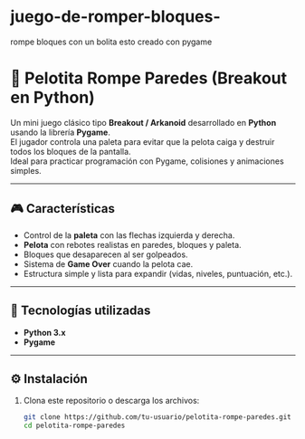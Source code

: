 # juego-de-romper-bloques-
rompe bloques con un bolita esto creado con pygame 
# 🧱 Pelotita Rompe Paredes (Breakout en Python)

Un mini juego clásico tipo **Breakout / Arkanoid** desarrollado en **Python** usando la librería **Pygame**.  
El jugador controla una paleta para evitar que la pelota caiga y destruir todos los bloques de la pantalla.  
Ideal para practicar programación con Pygame, colisiones y animaciones simples.

---

## 🎮 Características

- Control de la **paleta** con las flechas izquierda y derecha.  
- **Pelota** con rebotes realistas en paredes, bloques y paleta.  
- Bloques que desaparecen al ser golpeados.  
- Sistema de **Game Over** cuando la pelota cae.  
- Estructura simple y lista para expandir (vidas, niveles, puntuación, etc.).

---

## 🧰 Tecnologías utilizadas

- **Python 3.x**
- **Pygame**

---

## ⚙️ Instalación

1. Clona este repositorio o descarga los archivos:
   ```bash
   git clone https://github.com/tu-usuario/pelotita-rompe-paredes.git
   cd pelotita-rompe-paredes
